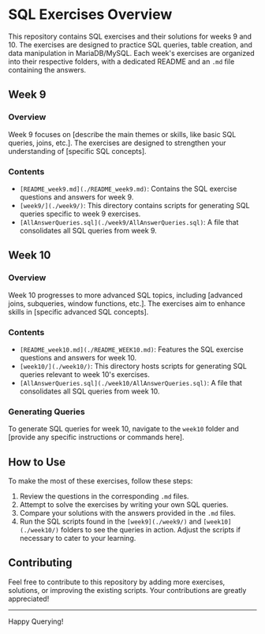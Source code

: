 # SQL Exercises Overview

This repository contains SQL exercises and their solutions for weeks 9 and 10. The exercises are designed to practice SQL queries, table creation, and data manipulation in MariaDB/MySQL. Each week's exercises are organized into their respective folders, with a dedicated README and an `.md` file containing the answers.

## Week 9

### Overview

Week 9 focuses on [describe the main themes or skills, like basic SQL queries, joins, etc.]. The exercises are designed to strengthen your understanding of [specific SQL concepts].

### Contents

- `[README_week9.md](./README_week9.md)`: Contains the SQL exercise questions and answers for week 9.
- `[week9/](./week9/)`: This directory contains scripts for generating SQL queries specific to week 9 exercises.
- `[AllAnswerQueries.sql](./week9/AllAnswerQueries.sql)`: A file that consolidates all SQL queries from week 9.

## Week 10

### Overview

Week 10 progresses to more advanced SQL topics, including [advanced joins, subqueries, window functions, etc.]. The exercises aim to enhance skills in [specific advanced SQL concepts].

### Contents

- `[README_week10.md](./README_WEEK10.md)`: Features the SQL exercise questions and answers for week 10.
- `[week10/](./week10/)`: This directory hosts scripts for generating SQL queries relevant to week 10's exercises.
- `[AllAnswerQueries.sql](./week10/AllAnswerQueries.sql)`: A file that consolidates all SQL queries from week 10.


### Generating Queries

To generate SQL queries for week 10, navigate to the `week10` folder and [provide any specific instructions or commands here].

## How to Use

To make the most of these exercises, follow these steps:
1. Review the questions in the corresponding `.md` files.
2. Attempt to solve the exercises by writing your own SQL queries.
3. Compare your solutions with the answers provided in the `.md` files.
4. Run the SQL scripts found in the `[week9](./week9/)` and `[week10](./week10/)` folders to see the queries in action. Adjust the scripts if necessary to cater to your learning.

## Contributing

Feel free to contribute to this repository by adding more exercises, solutions, or improving the existing scripts. Your contributions are greatly appreciated!

---

Happy Querying!
